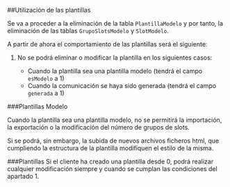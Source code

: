 ##Utilización de las plantillas

Se va a proceder a la eliminación de la tabla `PlantillaModelo` y por tanto, la eliminación de las tablas `GrupoSlotsModelo` y `SlotModelo`.

A partir de ahora el comportamiento de las plantillas será el siguiente:

1. No se podrá eliminar o modificar la plantilla en los siguientes casos:

	- Cuando la plantilla sea una plantilla modelo (tendrá el campo `esModelo` a 1)
	- Cuando la comunicación se haya sido generada (tendrá el campo `generada` a 1)


###Plantillas Modelo

Cuando la plantilla sea una plantilla modelo, no se permitirá la importación, la exportación o la modificación del número de grupos de slots.

Si se podrá, sin embargo, la subida de nuevos archivos ficheros html, que cumpliendo la estructura de la plantilla modifiquen el estilo de la misma. 

###Plantillas
Si el cliente ha creado una plantilla desde 0, podrá realizar cualquier modificación siempre y cuando se cumplan las condiciones del apartado 1.	